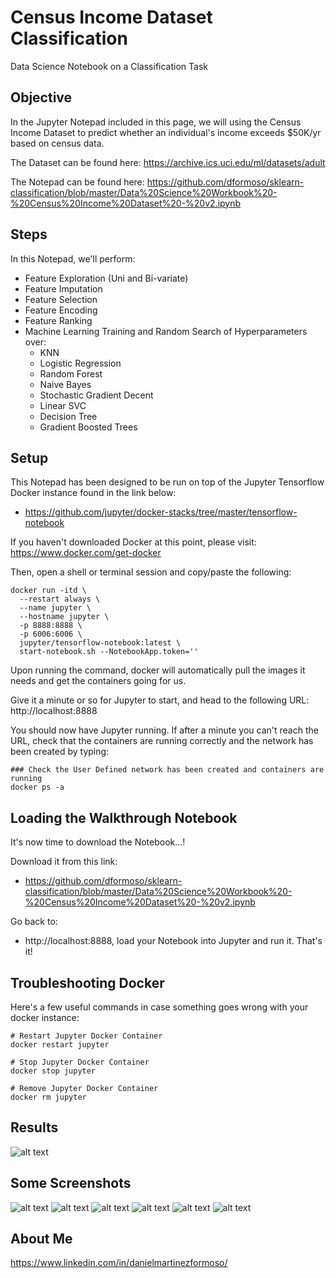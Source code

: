 # Census Income Dataset Classification
Data Science Notebook on a Classification Task

## Objective
In the Jupyter Notepad included in this page, we will using the Census Income Dataset to predict whether an individual's income exceeds $50K/yr based on census data.

The Dataset can be found here: https://archive.ics.uci.edu/ml/datasets/adult

The Notepad can be found here: https://github.com/dformoso/sklearn-classification/blob/master/Data%20Science%20Workbook%20-%20Census%20Income%20Dataset%20-%20v2.ipynb

## Steps
In this Notepad, we'll perform:

- Feature Exploration (Uni and Bi-variate)
- Feature Imputation
- Feature Selection
- Feature Encoding
- Feature Ranking
- Machine Learning Training and Random Search of Hyperparameters over:
  - KNN
  - Logistic Regression
  - Random Forest
  - Naive Bayes
  - Stochastic Gradient Decent
  - Linear SVC
  - Decision Tree
  - Gradient Boosted Trees
 
## Setup
This Notepad has been designed to be run on top of the Jupyter Tensorflow Docker instance found in the link below: 
- https://github.com/jupyter/docker-stacks/tree/master/tensorflow-notebook

If you haven't downloaded Docker at this point, please visit: 
https://www.docker.com/get-docker

Then, open a shell or terminal session and copy/paste the following:

```shell
docker run -itd \
  --restart always \
  --name jupyter \
  --hostname jupyter \
  -p 8888:8888 \
  -p 6006:6006 \
  jupyter/tensorflow-notebook:latest \
  start-notebook.sh --NotebookApp.token=''
```

Upon running the command, docker will automatically pull the images it needs and get the containers going for us.

Give it a minute or so for Jupyter to start, and head to the following URL: http://localhost:8888

You should now have Jupyter running. If after a minute you can't reach the URL, check that the containers are running correctly and the network has been created by typing:

```shell
### Check the User Defined network has been created and containers are running
docker ps -a
```
## Loading the Walkthrough Notebook
It's now time to download the Notebook...!

Download it from this link:
- https://github.com/dformoso/sklearn-classification/blob/master/Data%20Science%20Workbook%20-%20Census%20Income%20Dataset%20-%20v2.ipynb

Go back to:
- http://localhost:8888, load your Notebook into Jupyter and run it. That's it!


## Troubleshooting Docker
Here's a few useful commands in case something goes wrong with your docker instance:

```shell
# Restart Jupyter Docker Container
docker restart jupyter

# Stop Jupyter Docker Container
docker stop jupyter

# Remove Jupyter Docker Container
docker rm jupyter
```

## Results
![alt text](https://github.com/dformoso/sklearn-classification/blob/master/results.png)

## Some Screenshots
![alt text](https://github.com/dformoso/sklearn-classification/blob/master/univariate.png)
![alt text](https://github.com/dformoso/sklearn-classification/blob/master/missing.png)
![alt text](https://github.com/dformoso/sklearn-classification/blob/master/bivariate.png)
![alt text](https://github.com/dformoso/sklearn-classification/blob/master/bivariate2.png)
![alt text](https://github.com/dformoso/sklearn-classification/blob/master/bivariate3.png)
![alt text](https://github.com/dformoso/sklearn-classification/blob/master/correlation.png)

## About Me
https://www.linkedin.com/in/danielmartinezformoso/

